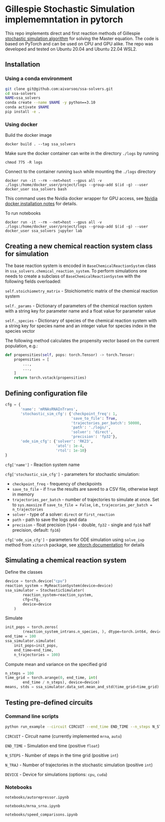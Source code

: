 # Gillespie Stochastic Simulation implememntation in pytorch

This repo implements direct and first reaction methods of Gillespie [stochastic simulation algorithm](https://pubs.acs.org/doi/pdf/10.1021/j100540a008) for solving the Master equation. The code is based on PyTorch and can be used on CPU and GPU alike. The repo was developed and tested on Ubuntu 20.04 and Ubuntu 22.04 WSL2.

## Installation

### Using a conda environment
```bash
git clone git@github.com:aivarsoo/ssa-solvers.git
cd ssa-solvers
NAME=ssa_solvers
conda create --name $NAME -y python==3.10
conda activate $NAME
pip install -e .
```
### Using docker

Build the docker image

```
docker build . --tag ssa_solvers
```

Make sure the docker container can write in the directory `./logs` by running

```
chmod 775 -R logs
```

Connect to the container running `bash` while mounting the `./logs` directory
```
docker run -it --rm --net=host --gpus all -v ./logs:/home/docker_user/project/logs --group-add $(id -g) --user docker_user ssa_solvers bash
```
This command uses the Nvidia docker wrapper for GPU access, see [Nvidia docker installation notes](https://docs.nvidia.com/datacenter/cloud-native/container-toolkit/latest/install-guide.html) for details.

To run notebooks
```
docker run -it --rm --net=host --gpus all -v ./logs:/home/docker_user/project/logs --group-add $(id -g) --user docker_user ssa_solvers jupyter lab
```

## Creating a new chemical reaction system class for simulation

The base reaction system is encoded in `BaseChemicalReactionSystem` class in `ssa_solvers.chemical_reaction_system`.
To perform simulations one needs to create a subclass of `BaseChemicalReactionSystem` with the following fields overloaded:

`self.stoichiometry_matrix` - Stoichiometric matrix of the chemical reaction system

`self._params` - Dictionary of parameters of the chemical reaction system with a string key for parameter name and a float value for parameter value

`self._species` - Dictionary of species of the chemical reaction system with a string key for species name and an integer value for species index in the species vector

The following method calculates the propensity vector based on the current population, e.g.:

```python
def propensities(self, pops: torch.Tensor) -> torch.Tensor:
    propensities = [
        ...,
        ...,
    ]
    return torch.vstack(propensities)
```
## Defining configuration file
```python
cfg = {
       'name': 'mRNAsRNAInTrans',
       'stochastic_sim_cfg': {'checkpoint_freq': 1,
                              'save_to_file': True,
                              'trajectories_per_batch': 50000,
                              'path': './logs/',
                              'solver': 'direct',
                              'precision': 'fp32'},
       'ode_sim_cfg': {'solver': 'RK23',
                       'atol': 1e-4,
                       'rtol': 1e-10}
}
```

`cfg['name']` - Reaction system name

`cfg['stochastic_sim_cfg']` - parameters for stochastic simulation:
* `checkpoint_freq` - frequency of checkpoints
* `save_to_file` - if `True` the results are saved to a CSV file, otherwise kept in memory
* `trajectories_per_batch` - number of trajectories to simulate at once. Set to `sys.maxsize` if `save_to_file = False`, i.e., `trajecories_per_batch = n_trajectories`
* `solver` - type of a solver: `direct` or `first_reaction`
* `path` - path to save the logs and data
* `precision` - float precision (`fp64` - double, `fp32` - single and `fp16` half precision, default: `fp16`)

`cfg['ode_sim_cfg']` - parameters for ODE simulation using `solve_ivp` method from `xitorch` package, see [xitorch documentation](https://xitorch.readthedocs.io/en/latest/api/xitorch_integrate/solve_ivp.html) for details

## Simulating a chemical reaction system
Define the classes
```python
device = torch.device("cpu")
reaction_system = MyReactionSystem(device=device)
ssa_simulator = StochasticSimulator(
        reaction_system=reaction_system,
        cfg=cfg,
        device=device
    )
```
Simulate
```python
init_pops = torch.zeros(
        (reaction_system_intrans.n_species, ), dtype=torch.int64, device=device)
end_time = 100
ssa_simulator.simulate(
    init_pops=init_pops,
    end_time=end_time,
    n_trajectories = 100)
```
Compute mean and variance on the specified grid
```python
n_steps = 100
time_grid = torch.arange(0, end_time, int(
        end_time / n_steps), device=device)
means, stds = ssa_simulator.data_set.mean_and_std(time_grid=time_grid)
```

## Testing pre-defined circuits

### Command line scripts

```bash
python run_example --circuit CIRCUIT --end_time END_TIME --n_steps N_STEPS --n_traj N_TRAJ --device DEVICE
```

`CIRCUIT` - Circuit name (currently implemented `mrna`, `auto`)

`END_TIME` - Simulation end time (positive `float`)

`N_STEPS` - Number of steps in the time grid (positive `int`)

`N_TRAJ` - Number of trajectories in the stochastic simulation (positive `int`)

`DEVICE` - Device for simulations (options: `cpu`, `cuda`)


### Notebooks

`notebooks/autorepressor.ipynb`

`notebooks/mrna_srna.ipynb`

`notebooks/speed_comparisons.ipynb`
